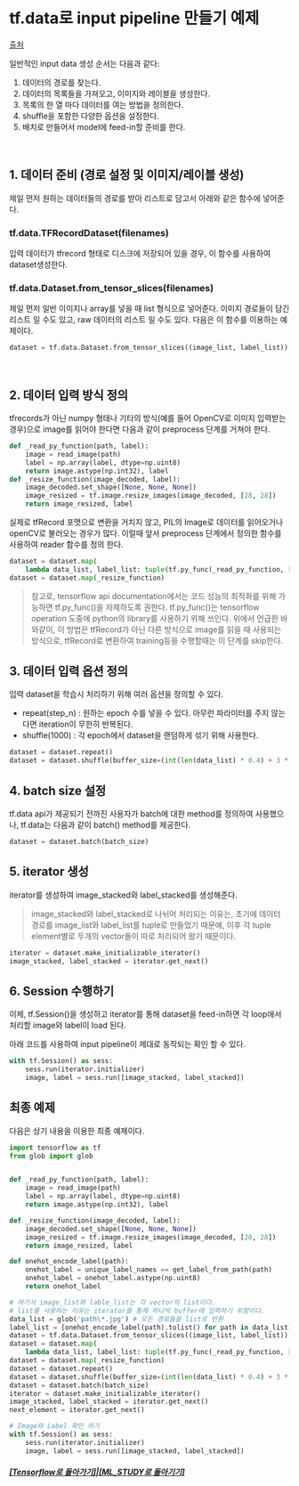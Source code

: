 # tf.data로 input pipeline 만들기 예제

[출처](https://medium.com/trackin-datalabs/input-data-tf-data-%EC%9C%BC%EB%A1%9C-batch-%EB%A7%8C%EB%93%A4%EA%B8%B0-1c96f17c3696)

일반적인 input data 생성 순서는 다음과 같다:

1. 데이터의 경로를 찾는다.
2. 데이터의 목록들을 가져오고, 이미지와 레이블을 생성한다.
3. 목록의 한 열 마다 데이터를 여는 방법을 정의한다.
4. shuffle을 포함한 다양한 옵션을 설정한다.
5. 배치로 만들어서 model에 feed-in할 준비를 한다.

<br>

## 1. 데이터 준비 (경로 설정 및 이미지/레이블 생성)

제일 먼저 원하는 데이터들의 경로를 받아 리스트로 담고서 아래와 같은 함수에 넣어준다.

### <b>tf.data.TFRecordDataset(filenames)</b>

입력 데이터가 tfrecord 형태로 디스크에 저장되어 있을 경우, 이 함수를 사용하여 dataset생성한다.

### <b>tf.data.Dataset.from_tensor_slices(filenames)</b>

제일 먼저 일반 이미지나 array를 넣을 때 list 형식으로 넣어준다. 이미지 경로들이 담긴 리스트 일 수도 있고, raw 데이터의 리스트 일 수도 있다. 다음은 이 함수를 이용하는 예제이다.

```python
dataset = tf.data.Dataset.from_tensor_slices((image_list, label_list))
```

<br>

## 2. 데이터 입력 방식 정의

tfrecords가 아닌 numpy 형태나 기타의 방식(예를 들어 OpenCV로 이미지 입력받는 경우)으로
image를 읽어야 한다면 다음과 같이 preprocess 단계를 거쳐야 한다.

```python
def _read_py_function(path, label):
    image = read_image(path)
    label = np.array(label, dtype=np.uint8)
    return image.astype(np.int32), label
def _resize_function(image_decoded, label):
    image_decoded.set_shape([None, None, None])
    image_resized = tf.image.resize_images(image_decoded, [28, 28])
    return image_resized, label
```

실제로 tfRecord 포맷으로 변환을 거치지 않고, PIL의 Image로 데이터를 읽어오거나 openCV로 불러오는 경우가 많다.
이럴때 앞서 preprocess 단계에서 정의한 함수를 사용하여 reader 함수를 정의 한다.

```python
dataset = dataset.map(
    lambda data_list, label_list: tuple(tf.py_func(_read_py_function, [data_list, label_list], [tf.int32, tf.uint8])))
dataset = dataset.map(_resize_function)
```

> 참고로, tensorflow api documentation에서는 코드 성능의 최적화를 위해 가능하면 tf.py_func()을 자제하도록 권한다.
> tf.py_func()는 tensorflow operation 도중에 python의 library를 사용하기 위해 쓰인다.
> 위에서 언급한 바와같이, 이 방법은 tfRecord가 아닌 다른 방식으로 image를 읽을 때 사용되는 방식으로,
> tfRecord로 변환하여 training등을 수행할때는 이 단계를 skip한다.

## 3. 데이터 입력 옵션 정의

입력 dataset을 학습시 처리하기 위해 여러 옵션을 정의할 수 있다.

- repeat(step_n) : 원하는 epoch 수를 넣을 수 있다. 아무런 파라미터를 주지 않는다면 iteration이 무한히 반복된다.
- shuffle(1000) : 각 epoch에서 dataset을 랜덤하게 섞기 위해 사용한다.

```python
dataset = dataset.repeat()
dataset = dataset.shuffle(buffer_size=(int(len(data_list) * 0.4) + 3 * batch_size))
```

## 4. batch size 설정

tf.data api가 제공되기 전까진 사용자가 batch에 대한 method를 정의하여 사용했으나, tf.data는 다음과 같이 batch() method를 제공한다.

```python
dataset = dataset.batch(batch_size)
```

## 5. iterator 생성

iterator를 생성하여 image_stacked와 label_stacked를 생성해준다.

> image_stacked와 label_stacked로 나뉘어 처리되는 이유는, 초기에 데이터 경로를
> image_list와 label_list를 tuple로 만들었기 때문에, 이후 각 tuple element별로
> 두개의 vector들이 따로 처리되어 왔기 때문이다.

```python
iterator = dataset.make_initializable_iterator()
image_stacked, label_stacked = iterator.get_next()
```

## 6. Session 수행하기

이제, tf.Session()을 생성하고 iterator를 통해 dataset을 feed-in하면
각 loop애서 처리할 image와 label이 load 된다.

아래 코드를 사용하여 input pipeline이 제대로 동작되는 확인 할 수 있다.

```python
with tf.Session() as sess:
    sess.run(iterator.initializer)
    image, label = sess.run([image_stacked, label_stacked])
```

## 최종 예제

다음은 상기 내용을 이용한 최종 예제이다.

```python
import tensorflow as tf
from glob import glob


def _read_py_function(path, label):
    image = read_image(path)
    label = np.array(label, dtype=np.uint8)
    return image.astype(np.int32), label

def _resize_function(image_decoded, label):
    image_decoded.set_shape([None, None, None])
    image_resized = tf.image.resize_images(image_decoded, [28, 28])
    return image_resized, label

def onehot_encode_label(path):
    onehot_label = unique_label_names == get_label_from_path(path)
    onehot_label = onehot_label.astype(np.uint8)
    return onehot_label

# 여기서 image_list와 lable_list는 각 vector의 list이다.
# list를 사용하는 이유는 iterator를 통해 하나씩 buffer에 입력하기 위함이다.
data_list = glob('path\*.jpg') # 모든 경로들을 list로 반환
label_list = [onehot_encode_label(path).tolist() for path in data_list]
dataset = tf.data.Dataset.from_tensor_slices((image_list, label_list))
dataset = dataset.map(
    lambda data_list, label_list: tuple(tf.py_func(_read_py_function, [data_list, label_list], [tf.int32, tf.uint8])))
dataset = dataset.map(_resize_function)
dataset = dataset.repeat()
dataset = dataset.shuffle(buffer_size=(int(len(data_list) * 0.4) + 3 * batch_size))
dataset = dataset.batch(batch_size)
iterator = dataset.make_initializable_iterator()
image_stacked, label_stacked = iterator.get_next()
next_element = iterator.get_next()

# Image와 Label 확인 하기
with tf.Session() as sess:
    sess.run(iterator.initializer)
    image, label = sess.run([image_stacked, label_stacked])

```

##### [[Tensorflow로 돌아가기]](https://github.com/elemag1414/ML_STUDY/tree/master/Tensorflow)|[[ML_STUDY로 돌아기기]](https://github.com/elemag1414/ML_STUDY)
